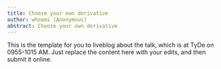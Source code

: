 ```yaml
---
title: Choose your own derivative
author: whoami (Anonymous)
abstract: Choose your own derivative
---
```


This is the template for you to liveblog about the talk,
which is at TyDe on 0955-1015 AM.  Just replace the content here
with your edits, and then submit it online.
